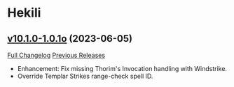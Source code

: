 # Hekili

## [v10.1.0-1.0.1o](https://github.com/Hekili/hekili/tree/v10.1.0-1.0.1o) (2023-06-05)
[Full Changelog](https://github.com/Hekili/hekili/compare/v10.1.0-1.0.1n...v10.1.0-1.0.1o) [Previous Releases](https://github.com/Hekili/hekili/releases)

- Enhancement: Fix missing Thorim's Invocation handling with Windstrike.  
- Override Templar Strikes range-check spell ID.  
